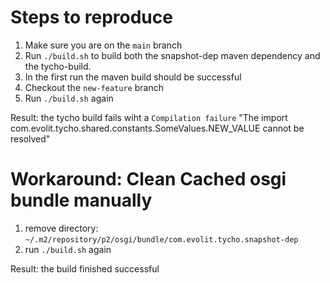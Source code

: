 # Steps to reproduce

1. Make sure you are on the `main` branch
2. Run `./build.sh` to build both the snapshot-dep maven dependency and the tycho-build. 
3. In the first run the maven build should be successful
4. Checkout the `new-feature` branch
5. Run `./build.sh` again

Result: the tycho build fails wiht a `Compilation failure` "The import com.evolit.tycho.shared.constants.SomeValues.NEW_VALUE cannot be resolved"

# Workaround: Clean Cached osgi bundle manually

1. remove directory: `~/.m2/repository/p2/osgi/bundle/com.evolit.tycho.snapshot-dep`
2. run `./build.sh` again

Result: the build finished successful
